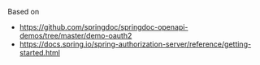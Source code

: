 Based on
* https://github.com/springdoc/springdoc-openapi-demos/tree/master/demo-oauth2
* https://docs.spring.io/spring-authorization-server/reference/getting-started.html